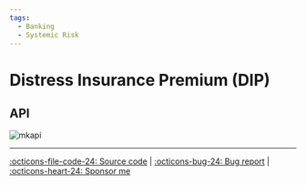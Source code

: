 ```yaml
---
tags:
  - Banking
  - Systemic Risk
---
```


# Distress Insurance Premium (DIP)

## API

![mkapi](frds.measures.distress_insurance_premium|short)

---

[:octicons-file-code-24: Source code](https://github.com/mgao6767/frds/blob/master/frds/measures/func_dip.py) | [:octicons-bug-24: Bug report](https://github.com/mgao6767/frds/issues/new?assignees=mgao6767&labels=&template=bug_report.md&title=%5BBUG%5D) | [:octicons-heart-24: Sponsor me](https://github.com/sponsors/mgao6767)
